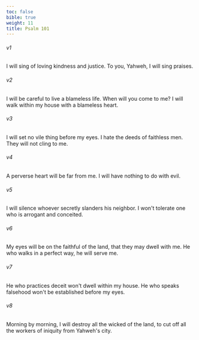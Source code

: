 ```yaml
---
toc: false
bible: true
weight: 11
title: Psalm 101
---
```




###### v1 
I will sing of loving kindness and justice. To you, Yahweh, I will sing praises. 

###### v2 
I will be careful to live a blameless life. When will you come to me? I will walk within my house with a blameless heart. 

###### v3 
I will set no vile thing before my eyes. I hate the deeds of faithless men. They will not cling to me. 

###### v4 
A perverse heart will be far from me. I will have nothing to do with evil. 

###### v5 
I will silence whoever secretly slanders his neighbor. I won't tolerate one who is arrogant and conceited. 

###### v6 
My eyes will be on the faithful of the land, that they may dwell with me. He who walks in a perfect way, he will serve me. 

###### v7 
He who practices deceit won't dwell within my house. He who speaks falsehood won't be established before my eyes. 

###### v8 
Morning by morning, I will destroy all the wicked of the land, to cut off all the workers of iniquity from Yahweh's city.
